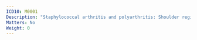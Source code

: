 ```yaml
---
ICD10: M0001
Description: "Staphylococcal arthritis and polyarthritis: Shoulder region"
Matters: No
Weight: 0
---
```

